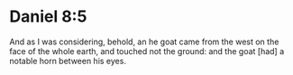 # Daniel 8:5

And as I was considering, behold, an he goat came from the west on the face of the whole earth, and touched not the ground: and the goat [had] a notable horn between his eyes.